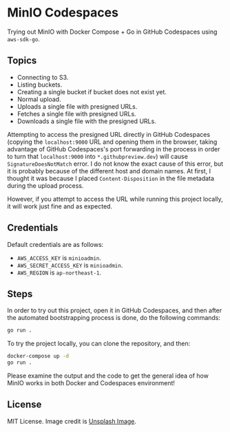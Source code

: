 # MinIO Codespaces

Trying out MinIO with Docker Compose + Go in GitHub Codespaces using `aws-sdk-go`.

## Topics

- Connecting to S3.
- Listing buckets.
- Creating a single bucket if bucket does not exist yet.
- Normal upload.
- Uploads a single file with presigned URLs.
- Fetches a single file with presigned URLs.
- Downloads a single file with the presigned URLs.

Attempting to access the presigned URL directly in GitHub Codespaces (copying the `localhost:9000` URL and opening them in the browser, taking advantage of GitHub Codespaces's port forwarding in the process in order to turn that `localhost:9000` into `*.githubpreview.dev`) will cause `SignatureDoesNotMatch` error. I do not know the exact cause of this error, but it is probably because of the different host and domain names. At first, I thought it was because I placed `Content-Disposition` in the file metadata during the upload process.

However, if you attempt to access the URL while running this project locally, it will work just fine and as expected.

## Credentials

Default credentials are as follows:

- `AWS_ACCESS_KEY` is `minioadmin`.
- `AWS_SECRET_ACCESS_KEY` is `minioadmin`.
- `AWS_REGION` is `ap-northeast-1`.

## Steps

In order to try out this project, open it in GitHub Codespaces, and then after the automated bootstrapping process is done, do the following commands:

```bash
go run .
```

To try the project locally, you can clone the repository, and then:

```bash
docker-compose up -d
go run .
```

Please examine the output and the code to get the general idea of how MinIO works in both Docker and Codespaces environment!

## License

MIT License. Image credit is [Unsplash Image](https://unsplash.com/photos/2wcfY2qeFFE).
